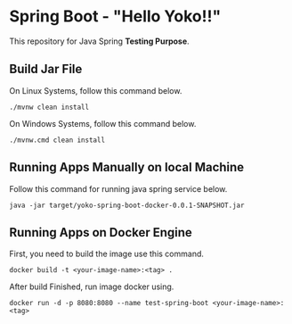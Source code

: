 # Spring Boot - "Hello Yoko!!"


This repository for Java Spring **Testing Purpose**.

## Build Jar File

On Linux Systems, follow this command below.

```
./mvnw clean install
```

On Windows Systems, follow this command below.

```
./mvnw.cmd clean install
```

## Running Apps Manually on local Machine

Follow this command for running java spring service below.

```
java -jar target/yoko-spring-boot-docker-0.0.1-SNAPSHOT.jar
```

## Running Apps on Docker Engine

First, you need to build the image use this command.

```
docker build -t <your-image-name>:<tag> .
```

After build Finished, run image docker using.

```
docker run -d -p 8080:8080 --name test-spring-boot <your-image-name>:<tag>
```

